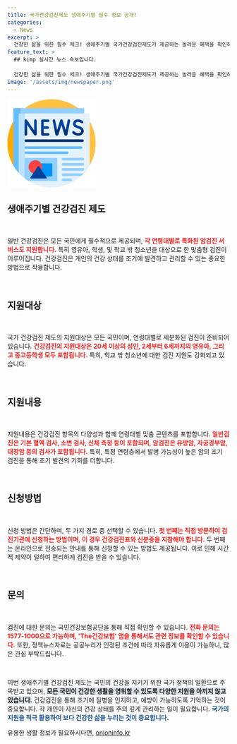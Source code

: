 ```yaml
---
title: 국가건강검진제도 생애주기별 필수 정보 공개!
categories:
  - News
excerpt: >
  건강한 삶을 위한 필수 체크! 생애주기별 국가건강검진제도가 제공하는 놀라운 혜택을 확인하세요. 암검진부터 영유아 검진까지, 놓치지 말아야 할 정보가 가득합니다!
feature_text: >
  ## kimp 실시간 뉴스 속보입니다.

  건강한 삶을 위한 필수 체크! 생애주기별 국가건강검진제도가 제공하는 놀라운 혜택을 확인하세요. 암검진부터 영유아 검진까지, 놓치지 말아야 할 정보가 가득합니다!
image: '/assets/img/newspaper.png'
---
```


<p><img src="/assets/img/newspaper.png" alt="kimplant 속보" /></p>

<h2 data-ke-size="size26">생애주기별 건강검진 제도</h2>

<p data-ke-size="size16">&nbsp;</p>

<p>일반 건강검진은 모든 국민에게 필수적으로 제공되며, <b><span style="color: #ee2323;">각 연령대별로 특화된 암검진 서비스도 지원합니다.</span></b> 특히 영유아, 학생, 및 학교 밖 청소년을 대상으로 한 맞춤형 검진이 이루어집니다. 건강검진은 개인의 건강 상태를 조기에 발견하고 관리할 수 있는 중요한 방법으로 작용합니다. </p>

<p data-ke-size="size16">&nbsp;</p>

<h2 data-ke-size="size26">지원대상</h2>

<p data-ke-size="size16">&nbsp;</p>

<p>국가 건강검진 제도의 지원대상은 모든 국민이며, 연령대별로 세분화된 검진이 준비되어 있습니다. <b><span style="color: #ee2323;">건강검진의 지원대상은 20세 이상의 성인, 2세부터 6세까지의 영유아, 그리고 중고등학생 모두 포함됩니다.</span></b> 특히, 학교 밖 청소년에 대한 검진 지원도 강화되고 있습니다.</p>

<p data-ke-size="size16">&nbsp;</p>

<h2 data-ke-size="size26">지원내용</h2>

<p data-ke-size="size16">&nbsp;</p>

<p>지원내용은 건강검진 항목의 다양성과 함께 연령대별 맞춤 콘텐츠를 포함합니다. <b><span style="color: #ee2323;">일반검진은 기본 혈액 검사, 소변 검사, 신체 측정 등이 포함되며, 암검진은 유방암, 자궁경부암, 대장암 등의 검사가 포함됩니다.</span></b> 특히, 특정 연령층에서 발병 가능성이 높은 암의 조기 검진을 통해 조기 발견의 기회를 더합니다. </p>

<p data-ke-size="size16">&nbsp;</p>

<h2 data-ke-size="size26">신청방법</h2>

<p data-ke-size="size16">&nbsp;</p>

<p>신청 방법은 간단하며, 두 가지 경로 중 선택할 수 있습니다. <b><span style="color: #ee2323;">첫 번째는 직접 방문하여 검진기관에 신청하는 방법이며, 이 경우 건강검진표와 신분증을 지참해야 합니다.</span></b> 두 번째는 온라인으로 전송되는 안내를 통해 신청할 수 있는 방법도 제공됩니다. 이로 인해 시간적 제약이 덜하여 편리하게 검진을 받을 수 있습니다.</p>

<p data-ke-size="size16">&nbsp;</p>

<h2 data-ke-size="size26">문의</h2>

<p data-ke-size="size16">&nbsp;</p>

<p>검진에 대한 문의는 국민건강보험공단을 통해 직접 확인할 수 있습니다. <b><span style="color: #ee2323;">전화 문의는 1577-1000으로 가능하며, 'The건강보험' 앱을 통해서도 관련 정보를 확인할 수 있습니다.</span></b> 또한, 정책뉴스자료는 공공누리가 인정된 조건에 따라 자유롭게 이용이 가능하니, 많은 관심 부탁드립니다.</p>

<p data-ke-size="size16">&nbsp;</p>

<p>이번 생애주기별 건강검진 제도는 국민의 건강을 지키기 위한 국가 정책의 일환으로 주목받고 있으며, <b><span style="background-color: #21538527;">모든 국민이 건강한 생활을 영위할 수 있도록 다양한 지원을 아끼지 않고 있습니다.</span></b> 건강검진을 통해 조기에 질병을 인지하고, 예방이 가능하도록 기억하는 것이 중요합니다. 각 개인이 자신의 건강 상태를 주의 깊게 관리하는 일이 필요합니다. <b><span style="color: #1a5490;">국가의 지원을 적극 활용하여 보다 건강한 삶을 누리는 것이 중요합니다.</span></b></p>
유용한 생활 정보가 필요하시다면, <a href="https://onioninfo.kr" rel="dofollow">onioninfo.kr</a>



